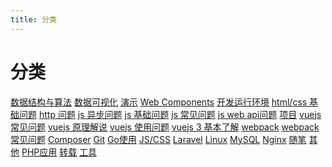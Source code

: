 ```yaml
---
title: 分类
---
```

# 分类

<span class="el-tag el-tag--success"> [数据结构与算法](/mdpress/codes/algorithm)</span><span class="el-tag el-tag--info"> [数据可视化](/mdpress/codes/charts)</span><span class="el-tag el-tag--warning"> [演示](/mdpress/codes/demos)</span><span class="el-tag el-tag--danger"> [Web Components](/mdpress/codes/web-components)</span><span class="el-tag el-tag--success"> [开发运行环境](/mdpress/learns/dev-prod-env)</span><span class="el-tag el-tag--info"> [html/css 基础问题](/mdpress/learns/html-css)</span><span class="el-tag el-tag--warning"> [http 问题](/mdpress/learns/http)</span><span class="el-tag el-tag--danger"> [js 异步问题](/mdpress/learns/js-asyn)</span><span class="el-tag el-tag--success"> [js 基础问题](/mdpress/learns/js-base)</span><span class="el-tag el-tag--info"> [js 常见问题](/mdpress/learns/js-faq)</span><span class="el-tag el-tag--warning"> [js web api问题](/mdpress/learns/js-web-api)</span><span class="el-tag el-tag--danger"> [项目](/mdpress/learns/project)</span><span class="el-tag el-tag--success"> [vuejs 常见问题](/mdpress/learns/vuejs-faq)</span><span class="el-tag el-tag--info"> [vuejs 原理解说](/mdpress/learns/vuejs-principle)</span><span class="el-tag el-tag--warning"> [vuejs 使用问题](/mdpress/learns/vuejs-use)</span><span class="el-tag el-tag--danger"> [vuejs 3 基本了解](/mdpress/learns/vuejs3-base)</span><span class="el-tag el-tag--success"> [webpack](/mdpress/learns/webpack)</span><span class="el-tag el-tag--info"> [webpack 常见问题](/mdpress/learns/webpack-faq)</span><span class="el-tag el-tag--warning"> [Composer](/mdpress/posts/composer)</span><span class="el-tag el-tag--danger"> [Git](/mdpress/posts/git)</span><span class="el-tag el-tag--success"> [Go使用](/mdpress/posts/go-usage)</span><span class="el-tag el-tag--info"> [JS/CSS](/mdpress/posts/js-css)</span><span class="el-tag el-tag--warning"> [Laravel](/mdpress/posts/laravel)</span><span class="el-tag el-tag--danger"> [Linux](/mdpress/posts/linux)</span><span class="el-tag el-tag--success"> [MySQL](/mdpress/posts/mysql)</span><span class="el-tag el-tag--info"> [Nginx](/mdpress/posts/nginx)</span><span class="el-tag el-tag--warning"> [随笔](/mdpress/posts/notes)</span><span class="el-tag el-tag--danger"> [其他](/mdpress/posts/others)</span><span class="el-tag el-tag--success"> [PHP应用](/mdpress/posts/php-usage)</span><span class="el-tag el-tag--info"> [转载](/mdpress/posts/reprinted)</span><span class="el-tag el-tag--warning"> [工具](/mdpress/tools)</span>
